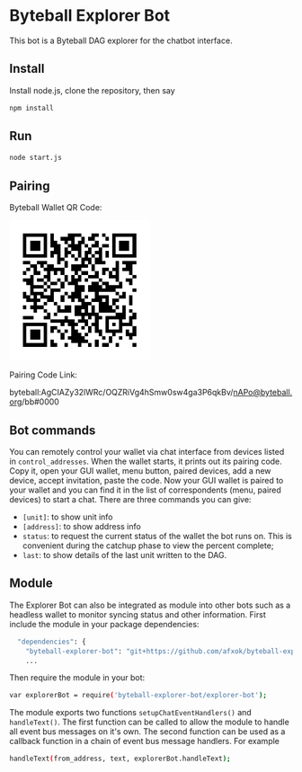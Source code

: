 # Byteball Explorer Bot

This bot is a Byteball DAG explorer for the chatbot interface.

## Install

Install node.js, clone the repository, then say
```sh
npm install
```

## Run
```sh
node start.js
```

## Pairing

Byteball Wallet QR Code:

![Explorer_Bot_QR_Code](explorer-bot-qr-code.png)

Pairing Code Link:

byteball:AgCIAZy32lWRc/OQZRiVg4hSmw0sw4ga3P6qkBv/nAPo@byteball.org/bb#0000

## Bot commands

You can remotely control your wallet via chat interface from devices listed in `control_addresses`.  When the wallet starts, it prints out its pairing code.  Copy it, open your GUI wallet, menu button, paired devices, add a new device, accept invitation, paste the code.  Now your GUI wallet is paired to your wallet and you can find it in the list of correspondents (menu, paired devices) to start a chat.  There are three commands you can give:

* `[unit]`: to show unit info
* `[address]`: to show address info
* `status`: to request the current status of the wallet the bot runs on. This is convenient during the catchup phase to view the percent complete;
* `last`: to show details of the last unit written to the DAG.

## Module

The Explorer Bot can also be integrated as module into other bots such as a headless wallet to monitor syncing status and other information. First include the module in your package dependencies:

```sh
  "dependencies": {
    "byteball-explorer-bot": "git+https://github.com/afxok/byteball-explorer-bot.git",
    ...
```

Then require the module in your bot:

```sh
var explorerBot = require('byteball-explorer-bot/explorer-bot');
```

The module exports two functions `setupChatEventHandlers()` and `handleText()`. The first function can be called to allow the module to handle all event bus messages on it's own. The second function can be used as a callback function in a chain of event bus message handlers. For example

```sh
handleText(from_address, text, explorerBot.handleText);
```

